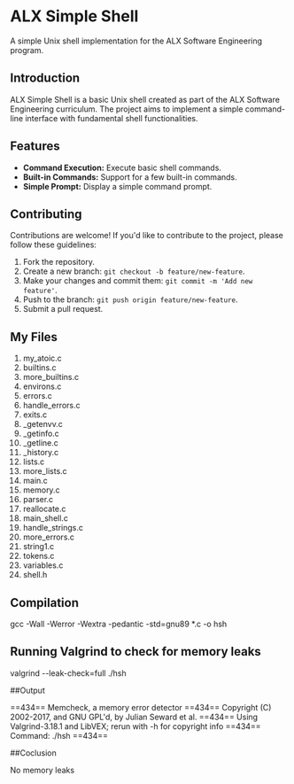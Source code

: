 # ALX Simple Shell

A simple Unix shell implementation for the ALX Software Engineering program.

## Introduction

ALX Simple Shell is a basic Unix shell created as part of the ALX Software Engineering curriculum. The project aims to implement a simple command-line interface with fundamental shell functionalities.

## Features

- **Command Execution:** Execute basic shell commands.
- **Built-in Commands:** Support for a few built-in commands.
- **Simple Prompt:** Display a simple command prompt.

## Contributing

Contributions are welcome! If you'd like to contribute to the project, please follow these guidelines:

1. Fork the repository.
2. Create a new branch: `git checkout -b feature/new-feature`.
3. Make your changes and commit them: `git commit -m 'Add new feature'`.
4. Push to the branch: `git push origin feature/new-feature`.
5. Submit a pull request.

## My Files
1. my_atoic.c
2. builtins.c
3. more_builtins.c
4. environs.c
5. errors.c
6. handle_errors.c
6. exits.c
7. _getenvv.c
8. _getinfo.c
9. _getline.c
10. _history.c
11. lists.c
12. more_lists.c
13. main.c
14. memory.c
15. parser.c
16. reallocate.c
17. main_shell.c
18. handle_strings.c
19. more_errors.c
20. string1.c
21. tokens.c
22. variables.c
23. shell.h


## Compilation

gcc -Wall -Werror -Wextra -pedantic -std=gnu89 *.c -o hsh

## Running Valgrind to check for memory leaks

valgrind --leak-check=full ./hsh

##Output

==434== Memcheck, a memory error detector
==434== Copyright (C) 2002-2017, and GNU GPL'd, by Julian Seward et al.
==434== Using Valgrind-3.18.1 and LibVEX; rerun with -h for copyright info
==434== Command: ./hsh
==434==

##Coclusion

No memory leaks
